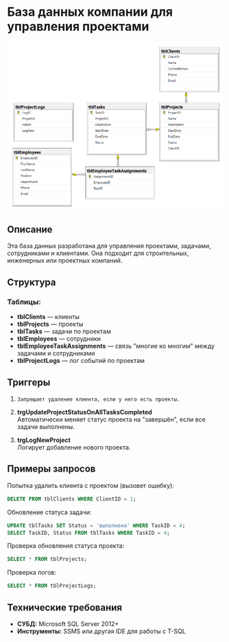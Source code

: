 
# База данных компании для управления проектами


![ERD-Diagram](https://github.com/Crolour/bdcompanyLite/blob/master/{7B950A9E-C32E-40EE-A182-4681420AFD3C}.png)


## Описание
Эта база данных разработана для управления проектами, задачами, сотрудниками и клиентами. Она подходит для строительных, инженерных или проектных компаний.

## Структура

### Таблицы:
- **tblClients** — клиенты
- **tblProjects** — проекты
- **tblTasks** — задачи по проектам
- **tblEmployees** — сотрудники
- **tblEmployeeTaskAssignments** — связь "многие ко многим" между задачами и сотрудниками
- **tblProjectLogs** — лог событий по проектам

## Триггеры

1. ```**trgPreventClientDeleteIfProjectsExist**  
   Запрещает удаление клиента, если у него есть проекты.

2. **trgUpdateProjectStatusOnAllTasksCompleted**  
   Автоматически меняет статус проекта на "завершён", если все задачи выполнены.

3. **trgLogNewProject**  
   Логирует добавление нового проекта.

## Примеры запросов

Попытка удалить клиента с проектом (вызовет ошибку):
```sql
DELETE FROM tblClients WHERE ClientID = 1;
```

Обновление статуса задачи:
```sql
UPDATE tblTasks SET Status = 'выполнена' WHERE TaskID = 4;
SELECT TaskID, Status FROM tblTasks WHERE TaskID = 4;
```

Проверка обновления статуса проекта:
```sql
SELECT * FROM tblProjects;
```

Проверка логов:
```sql
SELECT * FROM tblProjectLogs;
```

## Технические требования
- **СУБД:** Microsoft SQL Server 2012+
- **Инструменты:** SSMS или другая IDE для работы с T-SQL
